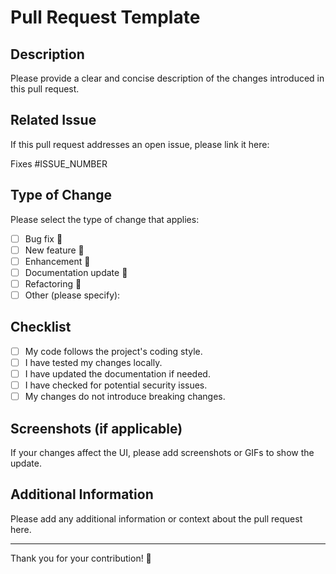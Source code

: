 # Pull Request Template

## Description
Please provide a clear and concise description of the changes introduced in this pull request.

## Related Issue
If this pull request addresses an open issue, please link it here:

Fixes #ISSUE_NUMBER

## Type of Change
Please select the type of change that applies:
- [ ] Bug fix 🐛
- [ ] New feature 🚀
- [ ] Enhancement 🔧
- [ ] Documentation update 📖
- [ ] Refactoring 🔄
- [ ] Other (please specify):

## Checklist
- [ ] My code follows the project's coding style.
- [ ] I have tested my changes locally.
- [ ] I have updated the documentation if needed.
- [ ] I have checked for potential security issues.
- [ ] My changes do not introduce breaking changes.

## Screenshots (if applicable)
If your changes affect the UI, please add screenshots or GIFs to show the update.

## Additional Information
Please add any additional information or context about the pull request here.

---

Thank you for your contribution! 🚀

